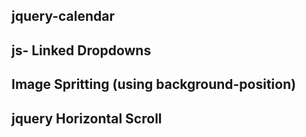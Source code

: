 ## jquery-calendar

## js- Linked Dropdowns

## Image Spritting (using background-position)

## jquery Horizontal Scroll
